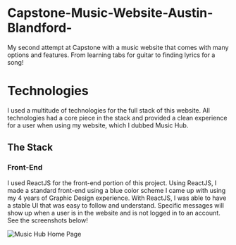 # Capstone-Music-Website-Austin-Blandford-
My second attempt at Capstone with a music website that comes with many options and features. From learning tabs for guitar to finding lyrics for a song!

# Technologies
I used a multitude of technologies for the full stack of this website. All technologies had a core piece in the stack and provided a clean experience for a user when using my website, which I dubbed Music Hub.

## The Stack

### Front-End
I used ReactJS for the front-end portion of this project. Using ReactJS, I made a standard front-end using a blue color scheme I came up with using my 4 years of Graphic Design experience. With ReactJS, I was able to have a stable UI that was easy to follow and understand. Specific messages will show up when a user is in the website and is not logged in to an account. See the screenshots below!

![Music Hub Home Page](https://drive.google.com/file/d/1b4D9FCPDrYd4EXTx-E9H77c2uLamx5Jh/view?usp=sharing)
